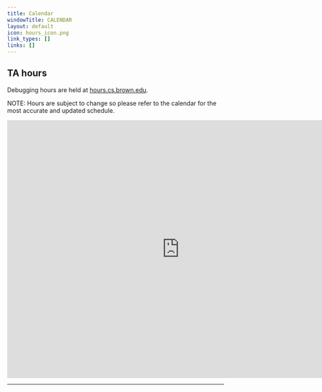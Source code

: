 ```yaml
---
title: Calendar
windowTitle: CALENDAR
layout: default
icon: hours_icon.png
link_types: []
links: []
---
```


## TA hours

Debugging hours are held at [hours.cs.brown.edu](hours.cs.brown.edu).

NOTE: Hours are subject to change so please refer to the calendar for the most accurate and updated schedule.
<div class="calendar">
    <iframe src="https://calendar.google.com/calendar/embed?src=c_176e51f9027723755bfb384535fcef82416ec9d5a8a91cc08c0f980e98b26b32%40group.calendar.google.com&ctz=America%2FNew_York" style="border: 0" width="800" height="600" frameborder="0" scrolling="no"></iframe>
</div>

<hr>
